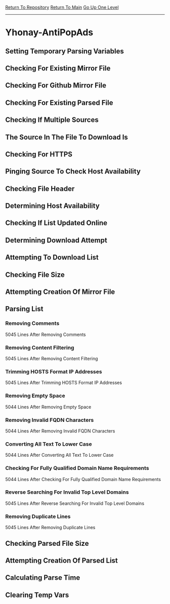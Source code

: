 [Return To Repository](https://github.com/deathbybandaid/piholeparser/)
[Return To Main](https://github.com/deathbybandaid/piholeparser/blob/master/RecentRunLogs/Mainlog.md)
[Go Up One Level](https://github.com/deathbybandaid/piholeparser/blob/master/RecentRunLogs/TopLevelScripts/30-Processing-Blacklists.md)
____________________________________
# Yhonay-AntiPopAds
## Setting Temporary Parsing Variables
## Checking For Existing Mirror File
## Checking For Github Mirror File
## Checking For Existing Parsed File
## Checking If Multiple Sources
## The Source In The File To Download Is
## Checking For HTTPS
## Pinging Source To Check Host Availability
## Checking File Header
## Determining Host Availability
## Checking If List Updated Online
## Determining Download Attempt
## Attempting To Download List
## Checking File Size
## Attempting Creation Of Mirror File
## Parsing List
### Removing Comments
5045 Lines After Removing Comments
### Removing Content Filtering
5045 Lines After Removing Content Filtering
### Trimming HOSTS Format IP Addresses
5045 Lines After Trimming HOSTS Format IP Addresses
### Removing Empty Space
5044 Lines After Removing Empty Space
### Removing Invalid FQDN Characters
5044 Lines After Removing Invalid FQDN Characters
### Converting All Text To Lower Case
5044 Lines After Converting All Text To Lower Case
### Checking For Fully Qualified Domain Name Requirements
5044 Lines After Checking For Fully Qualified Domain Name Requirements
### Reverse Searching For Invalid Top Level Domains
5045 Lines After Reverse Searching For Invalid Top Level Domains
### Removing Duplicate Lines
5045 Lines After Removing Duplicate Lines
## Checking Parsed File Size
## Attempting Creation Of Parsed List
## Calculating Parse Time
## Clearing Temp Vars
